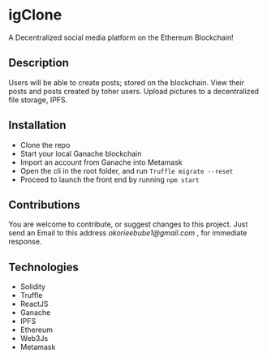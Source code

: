 # igClone
A Decentralized social media platform on the Ethereum Blockchain!

## Description
Users will be able to create posts; stored on the blockchain. 
View their posts and posts created by toher users.
Upload pictures to a decentralized file storage, IPFS.

## Installation
* Clone the repo
* Start your local Ganache blockchain
* Import an account from Ganache into Metamask
* Open the cli in the root folder, and run
`Truffle migrate --reset`
* Proceed to launch the front end by running
`npm start`

## Contributions
You are welcome to contribute, or suggest changes to this project. Just send an Email to this address _okorieebube1@gmail.com_ , for immediate response.

## Technologies
* Solidity
* Truffle
* ReactJS
* Ganache
* IPFS
* Ethereum
* Web3Js
* Metamask
